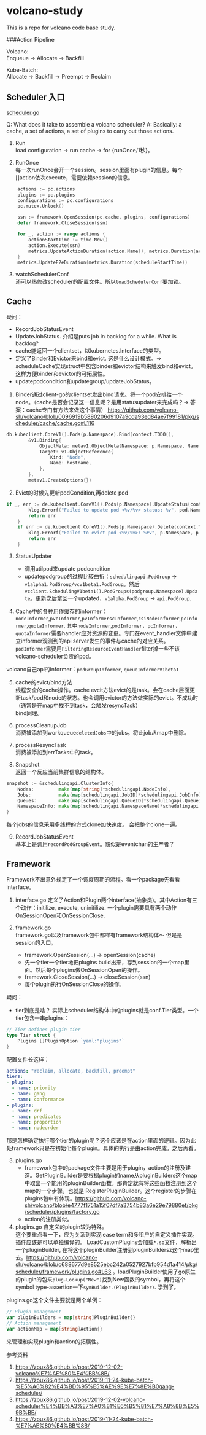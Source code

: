 # volcano-study

This is a repo for volcano code base study.


###Action Pipeline

Volcano:  
Enqueue -> Allocate -> Backfill

Kube-Batch:  
Allocate -> Backfill -> Preempt -> Reclaim


## Scheduler 入口
[scheduler.go](https://github.com/volcano-sh/volcano/blob/c688677d9e8525ebc242a0527927bfb954d1a414/pkg/scheduler/scheduler.go#L39)

Q: What does it take to assemble a volcano scheduler?
A: Basically: a cache, a set of actions, a set of plugins to carry out those actions.

1. Run   
load configuration -> run cache ->  for {runOnce/1秒}。

2. RunOnce   
每一次runOnce会开一个session。session里面有plugin的信息。每个[]action依次execute，需要依赖session的信息。

``` go
	actions := pc.actions
	plugins := pc.plugins
	configurations := pc.configurations
	pc.mutex.Unlock()

	ssn := framework.OpenSession(pc.cache, plugins, configurations)
	defer framework.CloseSession(ssn)

	for _, action := range actions {
		actionStartTime := time.Now()
		action.Execute(ssn)
		metrics.UpdateActionDuration(action.Name(), metrics.Duration(actionStartTime))
	}
	metrics.UpdateE2eDuration(metrics.Duration(scheduleStartTime))

```


3. watchSchedulerConf   
还可以热修改scheduler的配置文件。所以```loadSchedulerConf```要加锁。


## Cache

疑问：
- RecordJobStatusEvent
- UpdateJobStatus. 介绍是puts job in backlog for a while. What is backlog?
- cache能返回一个clientset，以kubernetes.Interface的类型。
- 定义了Binder和Evictor来bind和evict. 这是什么设计模式。=> scheduleCache实现struct中包含binder和evictor结构来触发bind和evict。这样方便binder和evictor的可拓展性。
- updatepodcondition和updategroup/updateJobStatus。



1. Binder通过client-go的clientset发出bind请求。将一个pod安排给一个node。（cache是否会记录这一信息呢？是用statusupdater来完成吗？-> 答案：cache专门有方法来做这个事情）
https://github.com/volcano-sh/volcano/blob/0096919b5890206d9107a9cda93ed84ae7f99181/pkg/scheduler/cache/cache.go#L116
``` go
db.kubeclient.CoreV1().Pods(p.Namespace).Bind(context.TODO(),
		&v1.Binding{
			ObjectMeta: metav1.ObjectMeta{Namespace: p.Namespace, Name: p.Name, UID: p.UID, Annotations: p.Annotations},
			Target: v1.ObjectReference{
				Kind: "Node",
				Name: hostname,
			},
		},
		metav1.CreateOptions{})
```

2. Evict的时候先更新podCondition,再delete pod

``` go
if _, err := de.kubeclient.CoreV1().Pods(p.Namespace).UpdateStatus(context.TODO(), pod, metav1.UpdateOptions{}); err != nil {
		klog.Errorf("Failed to update pod <%v/%v> status: %v", pod.Namespace, pod.Name, err)
		return err
	}
	if err := de.kubeclient.CoreV1().Pods(p.Namespace).Delete(context.TODO(), p.Name, metav1.DeleteOptions{}); err != nil {
		klog.Errorf("Failed to evict pod <%v/%v>: %#v", p.Namespace, p.Name, err)
		return err
    }
```

3. StatusUpdater  
    - 调用utilpod来update podcondition
    - updatepodgroup的过程比较曲折：```schedulingapi.PodGroup``` -> ```v1alpha1.PodGroup/vcv1beta1.PodGroup```。然后```vcclient.SchedulingV1beta1().PodGroups(podgroup.Namespace).Update```。更新之后拿回一个updated，```v1alpha.PodGroup``` -> ```api.PodGroup```.

4. Cache中的各种用作缓存的informer：  ```nodeInformer```,```pvcInformer```,```pvInformerscInformer```,```csiNodeInformer```,```pcInformer```,```quotaInformer```. 其中```nodeInformer```,```podInformer```，```pcInformer```，```quotaInformer```需要handler应对资源的变更。专门在event_handler文件中建立informer观测到的api server发生的事件与cache的对应关系。
```podInformer```需要用```FilteringResourceEventHandler```filter掉一些不该volcano-scheduler负责的pod。

volcano自己api的informer：```podGroupInformer```, ```queueInformerV1beta1```

5. cache的evict/bind方法  
线程安全的cache操作。cache evcit方法evict的是task。会在cache层面更新task/pod和node的状态。也会调用evictor的方法做实际的evict。不成功时（通常是在map中找不到task，会触发resyncTask）  
bind同理。

6. processCleanupJob   
消费被添加到workqueue```deletedJobs```中的jobs。将此job从map中删除。

7. processResyncTask   
消费被添加到errTasks中的task。

8. Snapshot   
返回一个反应当前集群信息的结构体。
``` go
snapshot := &schedulingapi.ClusterInfo{
    Nodes:         make(map[string]*schedulingapi.NodeInfo),
    Jobs:          make(map[schedulingapi.JobID]*schedulingapi.JobInfo),
    Queues:        make(map[schedulingapi.QueueID]*schedulingapi.QueueInfo),
    NamespaceInfo: make(map[schedulingapi.NamespaceName]*schedulingapi.NamespaceInfo),
}
```
每个jobs的信息采用多线程的方式clone加快速度。
会把整个clone一遍。

9. RecordJobStatusEvent  
基本上是调用```recordPodGroupEvent```。貌似是eventchan的生产者？

## Framework

Framework不出意外规定了一个调度周期的流程。看一个package先看看interface。

1. interface.go
定义了Action和Plugin两个interface(抽象类)。其中Action有三个动作：initilize, execute, uninitilize. 一个plugin需要具有两个动作OnSessionOpen和OnSessionClose.

2. framework.go   
framework.go以及framework包中都咩有framework结构体～ 但是是session的入口。  
    - framework.OpenSession(...) -> openSession(cache)
    - 先一个tier一个tier地把plugins build出来，存到session的一个map里面。然后每个plugins做OnSessionOpen的操作。
    - framework.CloseSession(...) -> closeSession(ssn)
    - 每个plugin执行OnSessionClose的操作。

疑问： 
- tier到底是啥？
实际上scheduler结构体中的plugins就是conf.Tier类型。一个tier包含一串plugins：
``` go
// Tier defines plugin tier
type Tier struct {
	Plugins []PluginOption `yaml:"plugins"`
}
```
配置文件长这样：
``` yaml
actions: "reclaim, allocate, backfill, preempt"
tiers:
- plugins:
  - name: priority
  - name: gang
  - name: conformance
- plugins:
  - name: drf
  - name: predicates
  - name: proportion
  - name: nodeorder
```
那是怎样确定执行哪个tier的plugin呢？这个应该是在action里面的逻辑。因为此处framework只是在初始化每个plugin。具体的执行是由action完成。之后再看。

3. plugins.go   
    - framework包中的package文件主要是用于plugin，action的注册及建造。GetPluginBuilder是要根据plugin的name从pluginBuilders这个map中取出一个能用的pluginBuilder函数。那肯定就有将这些函数注册到这个map的一个步骤，也就是 RegisterPluginBuilder。这个register的步骤在plugins包中有体现。https://github.com/volcano-sh/volcano/blob/e4777f1751a15f07df7a3754b83a6e29e79880ef/pkg/scheduler/plugins/factory.go  
    - action的注册类似。
4. plugins.go 自定义的plugin较为特殊。   
这个要重点看一下，应为关系到实现lease term和多租户的自定义插件实现。  
插件应该是可以单独编译的。 LoadCustomPlugins会加载```*.so```文件，解析出一个pluginBuilder, 在将这个pluginBuilder注册到pluginBuildersz这个map里去。https://github.com/volcano-sh/volcano/blob/c688677d9e8525ebc242a0527927bfb954d1a414/pkg/scheduler/framework/plugins.go#L63 。loadPluginBuilder使用了go原生的plugin的包来```plug.Lookup("New")```找到New函数的symbol，再将这个symbol type-assertion一下```symBuilder.(PluginBuilder)```. 学到了。

plugins.go这个文件主要就是两个单例：
``` go 
// Plugin management
var pluginBuilders = map[string]PluginBuilder{}
// Action management
var actionMap = map[string]Action{}
```
来管理和实现plugin和action的拓展性。





参考资料
1. https://zoux86.github.io/post/2019-12-02-volcano%E7%AE%80%E4%BB%8B/
2. https://zoux86.github.io/post/2019-11-24-kube-batch-%E5%A6%82%E4%BD%95%E5%AE%9E%E7%8E%B0gang-scheduler/
3. https://zoux86.github.io/post/2019-12-02-volcano-scheduler%E4%BB%A3%E7%A0%81%E6%B5%81%E7%A8%8B%E5%9B%BE/
4. https://zoux86.github.io/post/2019-11-24-kube-batch-%E7%AE%80%E4%BB%8B/